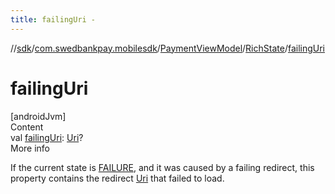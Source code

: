 ```yaml
---
title: failingUri -
---
```

//[sdk](../../../../index)/[com.swedbankpay.mobilesdk](../../index)/[PaymentViewModel](../index)/[RichState](index)/[failingUri](failing-uri)



# failingUri  
[androidJvm]  
Content  
val [failingUri](failing-uri): [Uri](https://developer.android.com/reference/kotlin/android/net/Uri.html)?  
More info  


If the current state is [FAILURE](../-state/-f-a-i-l-u-r-e/index), and it was caused by a failing redirect, this property contains the redirect [Uri](https://developer.android.com/reference/kotlin/android/net/Uri.html) that failed to load.

  



